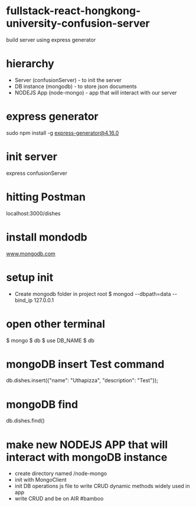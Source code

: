 # fullstack-react-hongkong-university-confusion-server
build server using express generator

# hierarchy
- Server (confusionServer) - to init the server
- DB instance (mongodb) - to store json documents
- NODEJS App (node-mongo) - app that will interact with our server

# express generator
sudo npm install -g express-generator@4.16.0

# init server
express confusionServer

# hitting Postman
localhost:3000/dishes

# install mondodb
www.mongodb.com

# setup init
- Create mongodb folder in project root
$ mongod --dbpath=data --bind_ip 127.0.0.1

# open other terminal
$ mongo
$ db
$ use DB_NAME
$ db

# mongoDB insert Test command
db.dishes.insert({"name": "Uthapizza", "description": "Test"});

# mongoDB find
db.dishes.find()

# make new NODEJS APP that will interact with mongoDB instance
- create directory named /node-mongo
- init with MongoClient
- init DB operations js file to write CRUD dynamic methods widely used in app
- write CRUD and be on AIR #bamboo